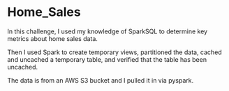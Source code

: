 # Home_Sales

In this challenge, I used my knowledge of SparkSQL to determine key metrics about home sales data. 

Then I used Spark to create temporary views, partitioned the data, cached and uncached a temporary table, and verified that the table has been uncached.

The data is from an AWS S3 bucket and I pulled it in via pyspark.

